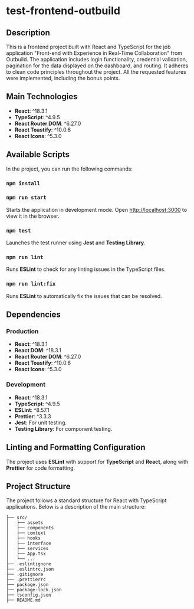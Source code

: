 # test-frontend-outbuild

## Description

This is a frontend project built with React and TypeScript for the job application "Front-end with Experience in Real-Time Collaboration" from Outbuild. The application includes login functionality, credential validation, pagination for the data displayed on the dashboard, and routing. It adheres to clean code principles throughout the project. All the requested features were implemented, including the bonus points.

## Main Technologies

- **React**: ^18.3.1
- **TypeScript**: ^4.9.5
- **React Router DOM**: ^6.27.0
- **React Toastify**: ^10.0.6
- **React Icons**: ^5.3.0

## Available Scripts

In the project, you can run the following commands:

### `npm install`

### `npm run start`

Starts the application in development mode. Open [http://localhost:3000](http://localhost:3000) to view it in the browser.

### `npm test`

Launches the test runner using **Jest** and **Testing Library**.

### `npm run lint`

Runs **ESLint** to check for any linting issues in the TypeScript files.

### `npm run lint:fix`

Runs **ESLint** to automatically fix the issues that can be resolved.

## Dependencies

### Production

- **React**: ^18.3.1
- **React DOM**: ^18.3.1
- **React Router DOM**: ^6.27.0
- **React Toastify**: ^10.0.6
- **React Icons**: ^5.3.0

### Development

- **React**: ^18.3.1
- **TypeScript**: ^4.9.5
- **ESLint**: ^8.57.1
- **Prettier**: ^3.3.3
- **Jest**: For unit testing.
- **Testing Library**: For component testing.

## Linting and Formatting Configuration

The project uses **ESLint** with support for **TypeScript** and **React**, along with **Prettier** for code formatting.

## Project Structure

The project follows a standard structure for React with TypeScript applications. Below is a description of the main structure:

```
├── src/
│   ├── assets
│   ├── components
│   ├── comtext
│   ├── hooks
│   ├── interface
│   ├── services
│   ├── App.tsx
│   └── ...
├── .eslintignore
├── .eslintrc.json
├── .gitignore
├── .prettierrc
├── package.json
├── package-lock.json
├── tsconfig.json
├── README.md
```
